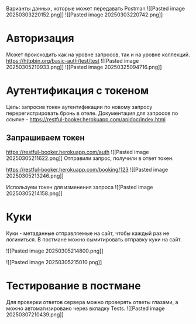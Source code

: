 Варианты данных, которые может передавать Postman
![[Pasted image 20250303220152.png]]
![[Pasted image 20250303220742.png]]

# Авторизация

Может происходить как на уровне запросов, так и на уровне коллекций.
https://httpbin.org/basic-auth/test/test
![[Pasted image 20250305210933.png]]
![[Pasted image 20250325094716.png]]
# Аутентификация с токеном
Цель: запросив токен аутентификации по новому запросу перерегистрировать бронь в отеле.
Документация для запросов по ссылке - https://restful-booker.herokuapp.com/apidoc/index.html
## Запрашиваем токен
https://restful-booker.herokuapp.com/auth
![[Pasted image 20250305211622.png]]
Отправили запрос, получили в ответ токен.

https://restful-booker.herokuapp.com/booking/123
![[Pasted image 20250305213246.png]]

Используем токен для изменения запроса
![[Pasted image 20250305214158.png]]

# Куки
Куки - метаданные отправляемые на сайт, чтобы каждый раз не логиниться.
В постмане можно сымитировать отправку куки на сайт.

![[Pasted image 20250305214800.png]]

![[Pasted image 20250305215010.png]]


# Тестирование в постмане
Для проверки ответов сервера можно проверять ответы глазами, а можно автоматизировано через вкладку Tests.
![[Pasted image 20250307210439.png]]